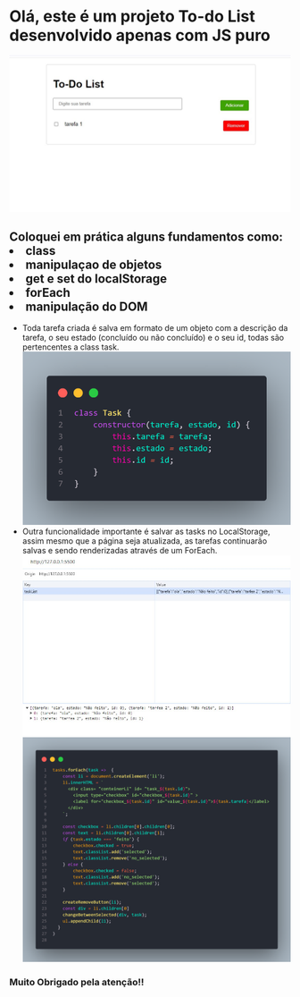 <h1> Olá, este é um projeto To-do List desenvolvido apenas com JS puro</h1>

<img src ="./To-do-List/assets/print_to_do_design.jpg" alt="print da interface do projeto">

<h2> Coloquei em prática alguns fundamentos como:
 <li>class 
 <li>manipulaçao de objetos
 <li>get e set do localStorage
 <li>forEach 
 <li>manipulação do DOM 
</h2>
<ul> 

  <li> Toda tarefa criada é salva em formato de um objeto com a descrição da tarefa, o seu estado (concluído ou não concluído) e o seu id, todas são pertencentes a class task.
  <img src ="./To-do-List/assets/print_class_task.png" alt="codigo da criação da class task">
  </li>

  <li> Outra funcionalidade importante é salvar as tasks no LocalStorage, assim mesmo que a página seja atualizada, as tarefas continuarão salvas e sendo renderizadas através de um ForEach. 
  <img display= 'inline' src="./To-do-List/assets/print_localStorage.jpg" alt="print do localStorage salvo com a lista de tasks"> 
  <img display= 'inline' src="./To-do-List/assets/print_forEach_task.png" alt="print do forEach feito para criar cada task quando o navegador for iniciado">
  </li>
</ul>

<h3>Muito Obrigado pela atenção!! </h3>
